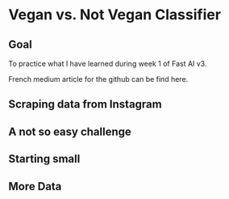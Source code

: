 # Vegan vs. Not Vegan Classifier


## Goal
To practice what I have learned during week 1 of Fast AI v3.

French medium article for the github can be find here.

## Scraping data from Instagram

## A not so easy challenge

## Starting small

## More Data